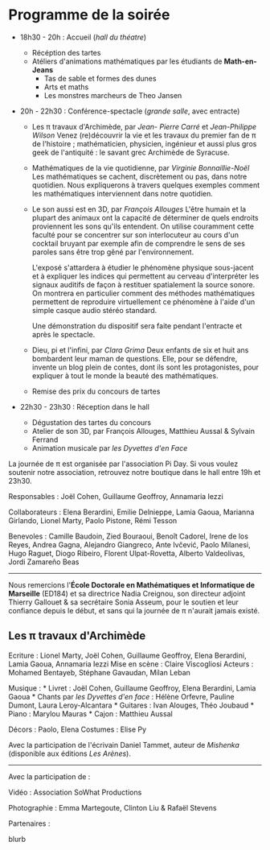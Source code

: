 Programme de la soirée
======================

- 18h30 - 20h : Accueil (*hall du théatre*)
    * Récéption des tartes
    * Atéliers d'animations mathématiques par les étudiants de **Math-en-Jeans**
        * Tas de sable et formes des dunes
        * Arts et maths
        * Les monstres marcheurs de Theo Jansen

- 20h - 22h30 : Conférence-spectacle (*grande salle*, avec entracte)
    * Les π travaux d'Archimède, par *Jean- Pierre Carré* et *Jean-Philippe Wilson*
         Venez (re)découvrir la vie et les travaux du premier fan de π de l'histoire ; mathématicien, physicien, ingénieur et aussi plus gros geek de l'antiquité : le savant grec Archimède de Syracuse.
    * Mathématiques de la vie quotidienne, par *Virginie Bonnaillie-Noël*
        Les mathématiques se cachent, discrètement ou pas, dans notre quotidien. Nous expliquerons à travers quelques exemples comment les mathématiques interviennent dans notre quotidien.
    * Le son aussi est en 3D, par *François Allouges*
        L'être humain et la plupart des animaux ont la capacité de déterminer de quels endroits proviennent les sons qu'ils entendent. On utilise couramment cette faculté pour se concentrer sur son interlocuteur au cours d'un cocktail bruyant par exemple afin de comprendre le sens de ses paroles sans être trop gêné par l'environnement. 

        L'exposé s'attardera à étudier le phénomène physique sous-jacent et à expliquer les indices qui permettent au cerveau d'interpréter les signaux auditifs de façon à restituer spatialement la source sonore. On montrera en particulier comment des méthodes mathématiques permettent de reproduire virtuellement ce phénomène à l'aide d'un simple casque audio stéréo standard.

        Une démonstration du dispositif sera faite pendant l'entracte et après le spectacle.
    * Dieu, pi et  l'infini, par *Clara Grima* 
        Deux enfants de six et huit ans bombardent leur maman de questions. Elle, pour se défendre, invente un blog plein de contes, dont ils sont les protagonistes, pour expliquer à tout le monde la beauté des mathématiques.
    * Remise des prix du concours de tartes
- 22h30 - 23h30 : Réception dans le hall
    * Dégustation des tartes du concours 
    * Atelier de son 3D, par François Allouges, Matthieu Aussal & Sylvain Ferrand
    * Animation musicale par *les Dyvettes d'en Face* 
    
La journée de π est organisée par l'association Pi Day. Si vous voulez soutenir notre association, retrouvez notre boutique dans le hall entre 19h et 23h30.

Responsables : Joël Cohen, Guillaume Geoffroy, Annamaria Iezzi

Collaborateurs : Elena Berardini, Emilie Delnieppe, Lamia Gaoua, Marianna Girlando, Lionel Marty, Paolo Pistone, Rémi Tesson

Benevoles : Camille Baudoin, Zied Bouraoui, Benoît Cadorel, Irene de los Reyes, Andrea Gagna, Alejandro Giangreco, Ante Ivčević, Paolo Milanesi, Hugo Raguet, Diogo Ribeiro, Florent Ulpat-Rovetta, Alberto Valdeolivas, Jordi Zamareño Beas

----


Nous remercions l'**École Doctorale en Mathématiques et Informatique de Marseille** (ED184) et sa directrice Nadia Creignou, son directeur adjoint Thierry Gallouet & sa secrétaire Sonia Asseum, pour le soutien et leur confiance depuis le début, et sans qui la journée de π n'aurait jamais existé.



Les π travaux d'Archimède
-------------------------

Ecriture : Lionel Marty, Joël Cohen, Guillaume Geoffroy, Elena Berardini, Lamia Gaoua, Annamaria Iezzi 
Mise en scène : Claire Viscogliosi
Acteurs : Mohamed Bentayeb, Stéphane Gavaudan, Milan Leban

Musique :
    * Livret : Joël Cohen, Guillaume Geoffroy, Elena Berardini, Lamia Gaoua
    * Chants par *les Dyvettes d'en face* : Hélène Orfevre, Pauline Dumont, Laura Leroy-Alcantara
    * Guitares : Ivan Alouges, Théo Joubaud
    * Piano : Marylou Mauras
    * Cajon : Matthieu Aussal

Décors : Paolo, Elena
Costumes : Elise Py

Avec la participation de l'écrivain Daniel Tammet, auteur de *Mishenka* (disponible aux éditions *Les Arènes*).

----------

Avec la participation de :

Vidéo : Association SoWhat Productions

Photographie : Emma Martegoute, Clinton Liu & Rafaël Stevens






Partenaires :

blurb





